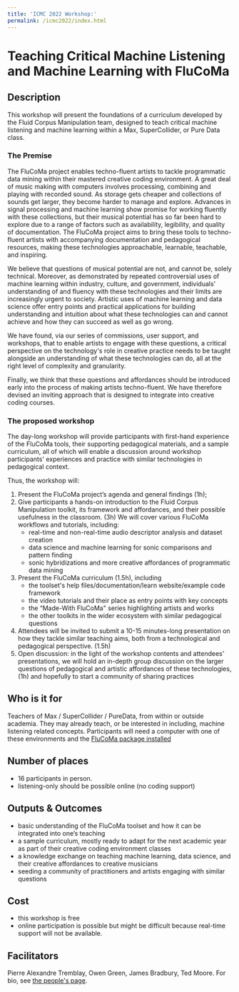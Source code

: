 ```yaml
---
title: 'ICMC 2022 Workshop:'
permalink: /icmc2022/index.html
---
```


# Teaching Critical Machine Listening and Machine Learning with FluCoMa

## Description

This workshop will present the foundations of a curriculum developed by the Fluid Corpus Manipulation team, designed to teach critical machine listening and machine learning within a Max, SuperCollider, or Pure Data class. 

### The Premise

The FluCoMa project enables techno-fluent artists to tackle programmatic data mining within their mastered creative coding environment. A great deal of music making with computers involves processing, combining and playing with recorded sound. As storage gets cheaper and collections of sounds get larger, they become harder to manage and explore. Advances in signal processing and machine learning show promise for working fluently with these collections, but their musical potential has so far been hard to explore due to a range of factors such as availability, legibility, and quality of documentation. The FluCoMa project aims to bring these tools to techno-fluent artists with accompanying documentation and pedagogical resources, making these technologies approachable, learnable, teachable, and inspiring.

We believe that questions of musical potential are not, and cannot be, solely technical. Moreover, as demonstrated by repeated controversial uses of machine learning within industry, culture, and government, individuals’ understanding of and fluency with these technologies and their limits are increasingly urgent to society. Artistic uses of machine learning and data science offer entry points and practical applications for building understanding and intuition about what these technologies can and cannot achieve and how they can succeed as well as go wrong.

We have found, via our series of commissions, user support, and workshops, that to enable artists to engage with these questions, a critical perspective on the technology's role in creative practice needs to be taught alongside an understanding of what these technologies can do, all at the right level of complexity and granularity.

Finally, we think that these questions and affordances should be introduced early into the process of making artists techno-fluent. We have therefore devised an inviting approach that is designed to integrate into creative coding courses. 

### The proposed workshop

The day-long workshop will provide participants with first-hand experience of the FluCoMa tools, their supporting pedagogical materials, and a sample curriculum, all of which will enable a discussion around workshop participants' experiences and practice with similar technologies in pedagogical context.
 
Thus, the workshop will:
1. Present the FluCoMa project’s agenda and general findings (1h);
2. Give participants a hands-on introduction to the Fluid Corpus Manipulation toolkit, its framework and affordances, and their possible usefulness in the classroom. (3h) We will cover various FluCoMa workflows and tutorials, including:
	- real-time and non-real-time audio descriptor analysis and dataset creation
	- data science and machine learning for sonic comparisons and pattern finding 
	- sonic hybridizations and more creative affordances of programmatic data mining
3. Present the FluCoMa curriculum (1.5h), including
	- the toolset's help files/documentation/learn website/example code framework
	- the video tutorials and their place as entry points with key concepts
	- the “Made-With FluCoMa" series highlighting artists and works
	- the other toolkits in the wider ecosystem with similar pedagogical questions
4. Attendees will be invited to submit a 10-15 minutes-long presentation on how they tackle similar teaching aims, both from a technological and pedagogical perspective. (1.5h)
5. Open discussion: in the light of the workshop contents and attendees’ presentations, we will hold an in-depth group discussion on the larger questions of pedagogical and artistic affordances of these technologies, (1h) and hopefully to start a community of sharing practices 

## Who is it for
Teachers of Max / SuperCollider / PureData, from within or outside academia. They may already teach, or be interested in including, machine listening related concepts. Participants will need a computer with one of these environments and the [FluCoMa package installed](https://learn.flucoma.org/installation/)

## Number of places
- 16 participants in person.
- listening-only should be possible online (no coding support)

## Outputs & Outcomes
- basic understanding of the FluCoMa toolset and how it can be integrated into one’s teaching
-	a sample curriculum, mostly ready to adapt for the next academic year as part of their creative coding environment classes
-	a knowledge exchange on teaching machine learning, data science, and their creative affordances to creative musicians
-	seeding a community of practitioners and artists engaging with similar questions

## Cost 
- this workshop is free
- online participation is possible but might be difficult because real-time support will not be available.

## Facilitators
Pierre Alexandre Tremblay, Owen Green, James Bradbury, Ted Moore. For bio, see [the people's page](https://www.flucoma.org/#people).
